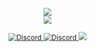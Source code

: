 <p align = 'center'>
  <img
    src="https://github-readme-stats.vercel.app/api?username=Seaqn&count_private=true&include_all_commits=true&show_icons=true&theme=github_dark&hide_title=true&hide_border=true"
  />
  <br>
  <img
    src="https://github-readme-stats.vercel.app/api/top-langs/?username=Seaqn&layout=compact&theme=github_dark&hide_border=true"
  />
  </a>
  <br><br>
  <a href="https://discord.gg/SbarTfN75X">
    <img
      alt="Discord"
      src="https://img.shields.io/badge/Discord-434b57?logo=discord&logoColor=white&style=flat"
    />
  <a href="https://discord.gg/SbarTfN75X">
    <img
      alt="Discord"
      src="https://discordapp.com/api/guilds/887701800965267507/widget.png?style=shield"
    />
  </a>
    <img
      src="https://komarev.com/ghpvc/?username=Seaqn&label=Views&color=434b57&label=Views"
    />
  </a>
</p>

